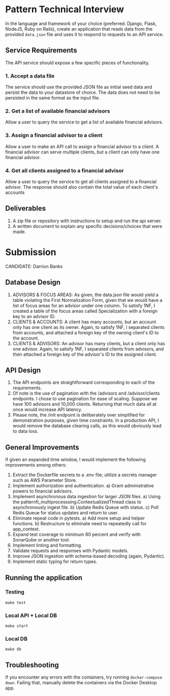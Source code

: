 

# Pattern Technical Interview
In the language and framework of your choice (preferred: Django, Flask, NodeJS, Ruby on Rails), create an application that reads data from the provided `data.json` file and uses it to respond to requests to an API service.

## Service Requirements
The API service should expose a few specific pieces of functionality.

### 1. Accept a data file
The service should use the provided JSON file as initial seed data and persist the data to your datastore of choice. The data does not need to be persisted in the same format as the input file.

### 2. Get a list of available financial advisors
Allow a user to query the service to get a list of available financial advisors.

### 3. Assign a financial advisor to a client
Allow a user to make an API call to assign a financial advisor to a client. A financial advisor can serve multiple clients, but a client can only have one financial advisor.

### 4. Get all clients assigned to a financial advisor
Allow a user to query the service to get all clients assigned to a financial advisor. The response should also contain the total value of each client's accounts

## Deliverables
1. A zip file or repository with instructions to setup and run the api server.
2. A written document to explain any specific decisions/choices that were made.

# Submission

CANDIDATE: Darrion Banks

## Database Design
1) ADVISORS & FOCUS AREAS:
    As given, the data.json file would yield a table violating the First Normalization Form, 
    given that we would have a list of focus areas for an advisor under one column. To satisfy 1NF,
    I created a table of the focus areas called Specialization with a foreign key to an advisor ID.
2) CLIENTS & ACCOUNTS: 
    A client has many accounts, but an account only has one client as its owner. 
    Again, to satisfy 1NF,
    I separated clients from accounts, and attached a foreign key of the owning client's ID
    to the account.
3) CLIENTS & ADVISORS: 
    An advisor has many clients, but a client only has one advisor. 
    Again, to satisfy 1NF,
    I separated clients from advisors, and then attached a foreign key of the advisor's ID to 
    the assigned client.

## API Design

1) The API endpoints are straightforward corresponding to each of the requirements.
2) Of note is the use of pagination with the /advisors and /advisor/clients endpoints. 
    I chose to use pagination for ease of scaling. 
    Suppose we have 100 advisors and 10,000 clients. 
    Returning that much data all at once would increase API latency.
3) Please note, the /init endpoint is deliberately over simplified for demonstration purposes,
    given time constraints. In a production API, I would remove the database clearing calls, 
    as this would obviously lead to data loss.

## General Improvements

If given an expanded time window, I would implement the following improvements among others:

1) Extract the Dockerfile secrets to a .env file; utilize a secrets manager such as AWS Parameter Store.
2) Implement authorization and authentication.
    a) Grant administrative powers to financial advisors.
3) Implement asynchronous data ingestion for larger JSON files.
    a) Using the patternfi_multiprocesssing.ContextualizedThread class to asynchronously ingest file.
    b) Update Redis Queue with status.
    c) Poll Redis Queue for status updates and return to user.
4) Eliminate repeat code in pytests.
    a) Add more setup and helper functions.
    b) Restructure to eliminate need to repeatedly call for app_context.
5) Expand test coverage to minimum 80 percent and verify with SonarQube or another tool.
6) Implement linting and formatting.
7) Validate requests and responses with Pydantic models.
8) Improve JSON ingestion with schema-based decoding (again, Pydantic).
9) Implement static typing for return types.

## Running the application

### Testing 
`make test` 

### Local API + Local DB
`make start`

### Local DB
`make db`

## Troubleshooting
If you encounter any errors with the containers, try running `docker-compose down`.
Failing that, manually delete the containers via the Docker Desktop app.